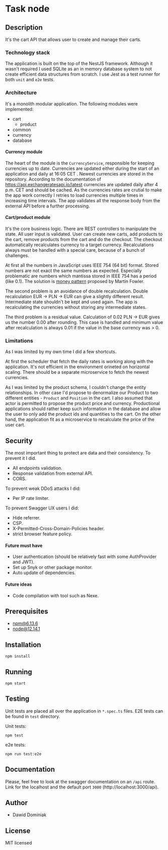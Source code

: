 # Task node

## Description

It's the cart API that allows user to create and manage their carts.

### Technology stack

The application is built on the top of the NestJS framework.
Although it wasn't required I used SQLite as an in memory database system
to not create efficient data structures from scratch.
I use Jest as a test runner for both `unit` and `e2e` tests.

### Architecture

It's a monolith modular application.
The following modules were implemented:

- cart
  - product
- common
- currency
- database

#### Currency module
The heart of the module is the `CurrencyService`, responsible for keeping currencies up to date. Currencies are updated either during the start of an application and daily at 16:05 CET . Newest currencies are stored in the repository. According to the documentation of https://api.exchangeratesapi.io/latest currencies are updated daily after 4 p.m. CET and should be cached. As the currencies rates are crutial to make the app work correctly I retries to load currencies multiple times in increasing time intervals. The app validates all the response body from the external API before a further processing.

#### Cart/product module

It's the core business logic. There are REST controllers to manipulate the state. All user input is validated. User can create new carts, add products to the cart, remove products from the cart and do the checkout. The checkout automatically recalculates currency to a target currency. Recalculations always must be handled with a special care, because of a bunch of challenges.

At first all the numbers in JavaScript uses IEEE 754 (64 bit) format. Stored numbers are not exact the same numbers as expected. Especially problematic are numbers which mantissa stored in IEEE 754 has a period (like 0.1). The solution is [money pattern](https://www.martinfowler.com/eaaCatalog/money.html) proposed by Martin Fowler.

The second problem is an avoidance of double recalculation. Double recalculation EUR -> PLN -> EUR can give a slightly different result. Intermediate state shouldn't be kept and used again. The app is recalculating the currencies without storing any intermediate states.

The third problem is a residual value. Calculation of 0.02 PLN -> EUR gives us the number 0.00 after rounding. This case is handled and minimum value after recalculation is always 0.01 if the value in the base currency was > 0.

### Limitations
As I was limited by my own time I did a few shortcuts.

At first the scheduler that fetch the daily rates is working along with the application.
It's not efficient in the environment orineted on horizontal scaling.
There should be a separate microservice to fetch the newest currencies.

As I was limited by the product schema, I couldn't change the entity relationships. In other case I'd propose to denormalize our Product to two different entities - `Product` and `Position` in the cart. I also assumed that actor is permitted to propose the product price and currency. Productional applications should rather keep such information in the database and allow the user to only add the product ids and quantities to the cart. On the other hand, the application fit as a microservice to recalculate the price of the user cart.

## Security

The most important thing to protect are data and their consistency. To prevent it I did.

- All endpoints validation.
- Response validation from external API.
- CORS.

To prevent weak DDoS attacks I did:
- Per IP rate limiter.

To prevent Swagger UX users I did:
- Hide referrer.
- CSP.
- X-Permitted-Cross-Domain-Policies header.
- strict browser feature policy.

#### Future must have
- User authentication (should be relatively fast with some AuthProvider and JWT).
- Set up Snyk or other package monitor.
- Auto update of dependencies.

#### Future ideas
- Code compilation with tool such as Nexe.

## Prerequisites

- npm@6.13.6
- node@12.14.1

## Installation

```
npm install
```

## Running
```
npm start
```

## Testing
Unit tests are placed all over the application in `*.spec.ts` files.
E2E tests can be found in `test` directory.

Unit tests:
```
npm test
```

e2e tests:
```
npm run test:e2e
```

## Documentation

Please, feel free to look at the swagger documentation on an `/api` route.
Link for the localhost and the default port `3000` (http://localhost:3000/api).

## Author

- Dawid Dominiak

## License
MIT licensed
